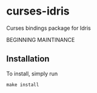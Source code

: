 # curses-idris

Curses bindings package for Idris

BEGINNING MAINTINANCE

## Installation

To install, simply run

```
make install
```
